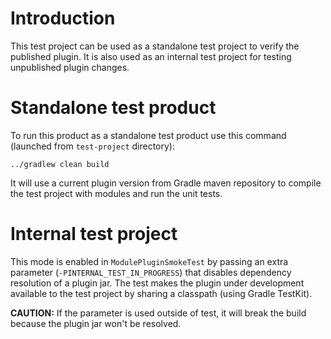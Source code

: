 Introduction
===

This test project can be used as a standalone test project to verify the published plugin.
It is also used as an internal test project for testing unpublished plugin changes.

Standalone test product
===
To run this product as a standalone test product use this command (launched from `test-project` directory):

```
../gradlew clean build
```

It will use a current plugin version from Gradle maven repository to compile the test project with
modules and run the unit tests.

Internal test project
===

This mode is enabled in `ModulePluginSmokeTest` by passing an extra parameter (`-PINTERNAL_TEST_IN_PROGRESS`) that disables
dependency resolution of a plugin jar. The test makes the plugin under development available
to the test project by sharing a classpath (using Gradle TestKit).

__CAUTION:__ If the parameter is used outside of test, it will break the build because the plugin jar won't be resolved.